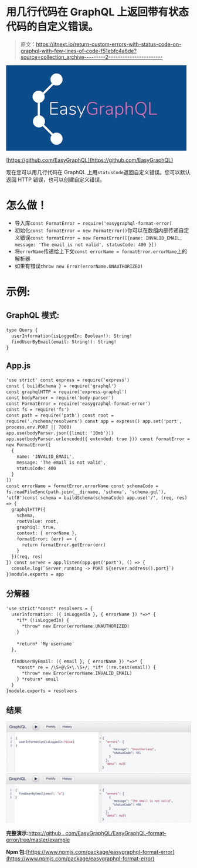 # 用几行代码在 GraphQL 上返回带有状态代码的自定义错误。

> 原文：<https://itnext.io/return-custom-errors-with-status-code-on-graphql-with-few-lines-of-code-f51ebfc4a6de?source=collection_archive---------2----------------------->

![](img/a9beed70463316b5bbe5bcb4b8ab43d1.png)

[https://github.com/EasyGraphQL](https://github.com/EasyGraphQL)

现在您可以用几行代码在 GraphQL 上用`statusCode`返回自定义错误。您可以默认返回 HTTP 错误，也可以创建自定义错误。

# 怎么做！

*   导入库`const FormatError = require('easygraphql-format-error)`
*   初始化`const formatError = new FormatError()`你可以在数组内部传递自定义错误`const formatError = new FormatError([{name: INVALID_EMAIL, message: 'The email is not valid', statusCode: 400 }])`
*   将`errorName`传递给上下文`const errorName = formatError.errorName`上的解析器
*   如果有错误`throw new Error(errorName.UNAUTHORIZED)`

# 示例:

## GraphQL 模式:

```
type Query {
  userInformation(isLoggedIn: Boolean!): String!
  findUserByEmail(email: String!): String!
}
```

## App.js

```
'use strict' const express = require('express')
const { buildSchema } = require('graphql')
const graphqlHTTP = require('express-graphql')
const bodyParser = require('body-parser')
const FormatError = require('easygraphql-format-error') 
const fs = require('fs')
const path = require('path') const root = require('./schema/resolvers') const app = express() app.set('port', process.env.PORT || 7000)
app.use(bodyParser.json({limit: '10mb'}))
app.use(bodyParser.urlencoded({ extended: true })) const formatError = new FormatError([
  {  
    name: 'INVALID_EMAIL',  
    message: 'The email is not valid',  
    statusCode: 400
  }
])
const errorName = formatError.errorName const schemaCode = fs.readFileSync(path.join(__dirname, 'schema', 'schema.gql'), 'utf8')const schema = buildSchema(schemaCode) app.use('/', (req, res) => {  
  graphqlHTTP({    
    schema,    
    rootValue: root,    
    graphiql: true,    
    context: { errorName },    
    formatError: (err) => {      
      return formatError.getError(err)    
    }  
  })(req, res)
}) const server = app.listen(app.get('port'), () => {     
  console.log(`Server running -> PORT ${server.address().port}`)
})module.exports = app
```

## 分解器

```
'use strict'*const* resolvers = {
  userInformation: ({ isLoggedIn }, { errorName }) *=>* {
    *if* (!isLoggedIn) {
      *throw* new Error(errorName.UNAUTHORIZED)
    }

    *return* 'My username'
  },

  findUserByEmail: ({ email }, { errorName }) *=>* {
    *const* re = /\S+@\S+\.\S+/; *if* (!re.test(email)) {
      *throw* new Error(errorName.INVALID_EMAIL)
    } *return* email
  }
}module.exports = resolvers
```

## 结果

![](img/fbb57c5b981399d03684004a9870b28a.png)![](img/db4fce1609959ef586be4c495bc299f4.png)

**完整演示:**[https://github . com/EasyGraphQL/EasyGraphQL-format-error/tree/master/example](https://github.com/EasyGraphQL/easygraphql-format-error/tree/master/example)

**Npm 包:**[https://www.npmjs.com/package/easygraphql-format-error](https://www.npmjs.com/package/easygraphql-format-error)
